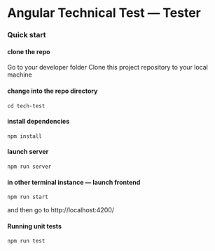 # Angular Technical Test — Tester

### Quick start
#### clone the repo
Go to your developer folder
Clone this project repository to your local machine

#### change into the repo directory
`cd tech-test`

#### install dependencies
`npm install`

#### launch server 
`npm run server`                   

#### in other terminal instance — launch frontend
`npm run start`

and then go to http://localhost:4200/

#### Running unit tests
`npm run test`

